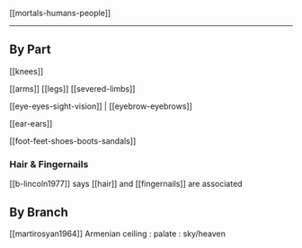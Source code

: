[[mortals-humans-people]]

---





## By Part
[[knees]]

[[arms]]
[[legs]]
[[severed-limbs]]

[[eye-eyes-sight-vision]] | [[eyebrow-eyebrows]]

[[ear-ears]]

[[foot-feet-shoes-boots-sandals]]
### Hair & Fingernails
[[b-lincoln1977]] says [[hair]] and [[fingernails]]  are associated



## By Branch
[[martirosyan1964]] Armenian ceiling : palate : sky/heaven